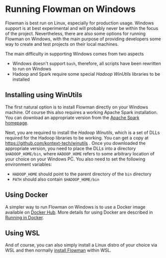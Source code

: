 # Running Flowman on Windows

Flowman is best run on Linux, especially for production usage. Windows support is at best experimental and will
probably never be within the focus of the project. Nevertheless, there are also some options for running Flowman on
Windows, with the main purpose of providing developers some way to create and test projects on their local machines.

The main difficulty in supporting Windows comes from two aspects
* Windows doesn't support `bash`, therefore, all scripts have been rewritten to run on Windows
* Hadoop and Spark require some special *Hadoop WinUtils* libraries to be installed


## Installing using WinUtils
The first natural option is to install Flowman directly on your Windows machine. Of course this also requires a
working Apache Spark installation. You can download an appropriate version from the
[Apache Spark homepage](https://spark.apache.org).

Next, you are required to install the *Hadoop Winutils*, which is a set of DLLs required for the Hadoop libraries to
be working. You can get a copy at https://github.com/kontext-tech/winutils .
Once you downloaded the appropriate version, you need to place the DLLs into a directory `$HADOOP_HOME/bin`, where
`HADOOP_HOME` refers to some arbitrary location of your choice on your Windows PC. You also need to set the following
environment variables:
* `HADOOP_HOME` should point to the parent directory of the `bin` directory
* `PATH` should also contain `$HADOOP_HOME/bin`


## Using Docker
A simpler way to run Flowman on Windows is to use a Docker image available on
[Docker Hub](https://hub.docker.com/repository/docker/dimajix/flowman).
More details for using Docker are described in [Running in Docker](docker.md).


## Using WSL
And of course, you can also simply install a Linux distro of your choice via WSL and then normally 
[install Flowman](installation.md) within WSL.
